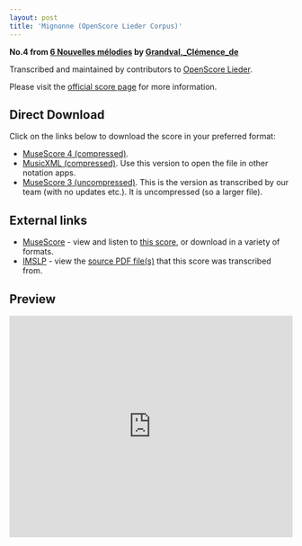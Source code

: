 ```yaml
---
layout: post
title: 'Mignonne (OpenScore Lieder Corpus)'
---
```


__No.4 from [6 Nouvelles mélodies](https://fourscoreandmore.org/openscore/lieder/Grandval,_Cl%C3%A9mence_de/6_Nouvelles_m%C3%A9lodies/) by [Grandval,_Clémence_de](https://fourscoreandmore.org/openscore/lieder/Grandval,_Cl%C3%A9mence_de)__

Transcribed and maintained by contributors to [OpenScore Lieder].

Please visit the [official score page] for more information.

[official score page]: https://musescore.com/openscore-lieder-corpus/scores/6614717
[OpenScore Lieder]: https://musescore.com/openscore-lieder-corpus

## Direct Download

Click on the links below to download the score in your preferred format:
- [MuseScore 4 (compressed)](https://fourscoreandmore.org/openscore/lieder/Grandval,_Cl%C3%A9mence_de/6_Nouvelles_m%C3%A9lodies/4_Mignonne.mscz).
- [MusicXML (compressed)](https://fourscoreandmore.org/openscore/lieder/Grandval,_Cl%C3%A9mence_de/6_Nouvelles_m%C3%A9lodies/4_Mignonne.mxl). Use this version to open the file in other notation apps.
- [MuseScore 3 (uncompressed)](https://raw.githubusercontent.com/OpenScore/Lieder/refs/heads/main/scores/Grandval,_Cl%C3%A9mence_de/6_Nouvelles_m%C3%A9lodies/4_Mignonne/lc6614717.mscx). This is the version as transcribed by our team (with no updates etc.). It is uncompressed (so a larger file).

## External links

- [MuseScore] - view and listen to [this score][MuseScore], or download in a variety of formats.
- [IMSLP] - view the [source PDF file(s)][IMSLP] that this score was transcribed from.

[MuseScore]: https://musescore.com/score/6614717
[IMSLP]: https://imslp.org/wiki/Special:ReverseLookup/578229

## Preview

<iframe width="100%" height="394" src="https://musescore.com/openscore-lieder-corpus/scores/6614717/embed" frameborder="0" allowfullscreen allow="autoplay; fullscreen"></iframe>
